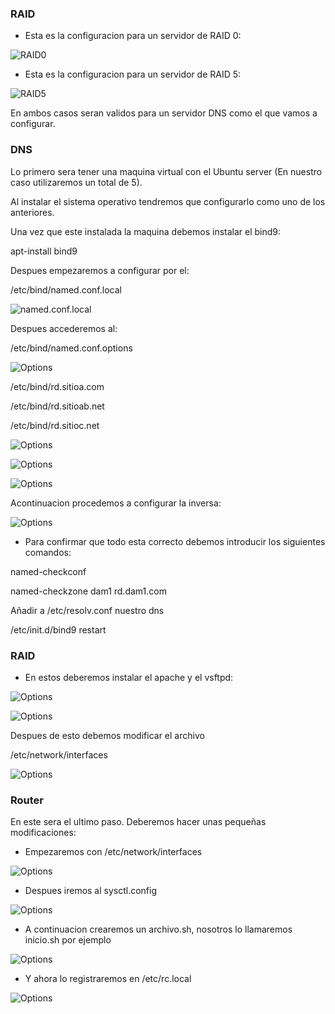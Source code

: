 ### RAID

- Esta es la configuracion para un servidor de RAID 0:

![RAID0](/DNS/Ubuntu_RAID0.png)

- Esta es la configuracion para un servidor de RAID 5:

![RAID5](/DNS/UbuntuRAID5.png)

En ambos casos seran validos para un servidor DNS como el que vamos a configurar.

### DNS

Lo primero sera tener una maquina virtual con el Ubuntu server (En nuestro caso
utilizaremos un total de 5).

Al instalar el sistema operativo tendremos que configurarlo como uno de los anteriores.

Una vez que este instalada la maquina debemos instalar el bind9:

apt-install bind9

Despues empezaremos a configurar por el:

/etc/bind/named.conf.local

![named.conf.local](/DNS/named.conf.local.png)

Despues accederemos al:

/etc/bind/named.conf.options

![Options](/DNS/named.conf.options.png)

/etc/bind/rd.sitioa.com

/etc/bind/rd.sitioab.net

/etc/bind/rd.sitioc.net

![Options](/DNS/rd.sitioa.com.png)

![Options](/DNS/rd.sitiob.net.png)

![Options](/DNS/rd.sitioc.net.png)

Acontinuacion procedemos a configurar la inversa:

![Options](/DNS/ri.192.168.6.png)

- Para confirmar que todo esta correcto debemos introducir los siguientes comandos:

named-checkconf

named-checkzone dam1 rd.dam1.com

Añadir a /etc/resolv.conf nuestro dns

/etc/init.d/bind9 restart

### RAID

- En estos deberemos instalar el apache y el vsftpd:

![Options](/FTP1/apache.png)

![Options](/FTP1/vsftpd.png)

Despues de esto debemos modificar el archivo

/etc/network/interfaces

![Options](/FTP1/interfaces.png)

### Router

En este sera el ultimo paso. Deberemos hacer unas pequeñas modificaciones:

- Empezaremos con /etc/network/interfaces

![Options](/Router/interfaces.png)

- Despues iremos al sysctl.config

![Options](/Router/sysctl.config.png)

- A continuacion crearemos un archivo.sh, nosotros lo llamaremos inicio.sh por ejemplo

![Options](/Router/inicio.sh.png)

- Y ahora lo registraremos en /etc/rc.local

![Options](/Router/rc.local.png)
